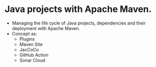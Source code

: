 # Java projects with Apache Maven.
* Managing the life cycle of Java projects, dependencies and their deployment with Apache Maven.
* Concept as:
  * Plugins
  * Maven Site
  * JacCoCo
  * GitHub Action
  * Sonar Cloud

